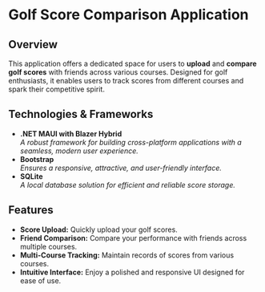 # Golf Score Comparison Application

## Overview
This application offers a dedicated space for users to **upload** and **compare golf scores** with friends across various courses. Designed for golf enthusiasts, it enables users to track scores from different courses and spark their competitive spirit.

## Technologies & Frameworks
- **.NET MAUI with Blazer Hybrid**  
  _A robust framework for building cross-platform applications with a seamless, modern user experience._
- **Bootstrap**  
  _Ensures a responsive, attractive, and user-friendly interface._
- **SQLite**  
  _A local database solution for efficient and reliable score storage._

## Features
- __**Score Upload:**__ Quickly upload your golf scores.
- __**Friend Comparison:**__ Compare your performance with friends across multiple courses.
- __**Multi-Course Tracking:**__ Maintain records of scores from various courses.
- __**Intuitive Interface:**__ Enjoy a polished and responsive UI designed for ease of use.
